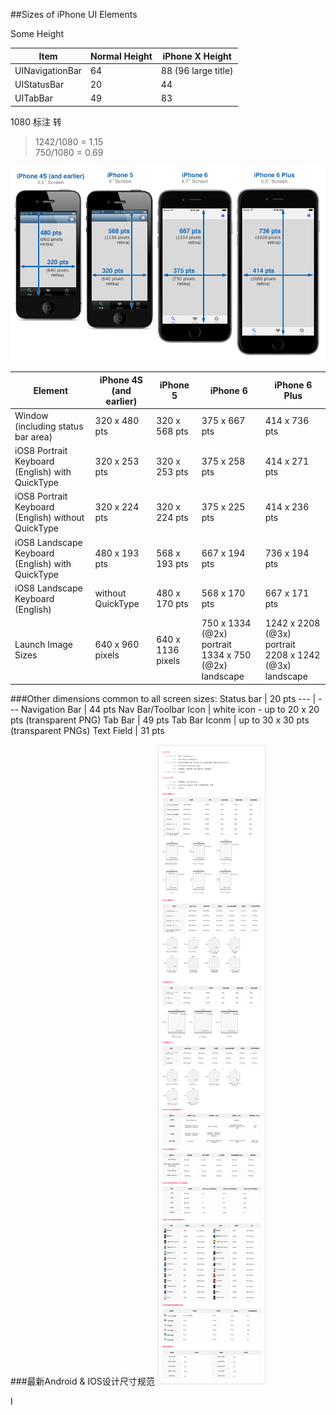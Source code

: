 ##Sizes of iPhone UI Elements


Some Height

Item | Normal Height | iPhone X Height
---|---|----
UINavigationBar|	64	| 88 (96 large title)
UIStatusBar	| 20 | 44
UITabBar |	49	| 83

1080 标注 转  
>1242/1080 = 1.15 </br>
>750/1080 = 0.69

![image](images/iPhoneSize.jpg)

Element | iPhone 4S (and earlier) | iPhone 5 | iPhone 6 | iPhone 6 Plus
--------|-------------------------|----------|----------|---------------
Window (including status bar area)| 320 x 480 pts | 320 x 568 pts | 375 x 667 pts | 414 x 736 pts
iOS8 Portrait Keyboard (English) with QuickType | 320 x 253 pts | 320 x 253 pts | 375 x 258 pts | 414 x 271 pts
iOS8 Portrait Keyboard (English) without QuickType | 320 x 224 pts | 320 x 224 pts | 375 x 225 pts | 414 x 236 pts
iOS8 Landscape Keyboard (English) with QuickType | 480 x 193 pts | 568 x 193 pts | 667 x 194 pts | 736 x 194 pts
iOS8 Landscape Keyboard (English) | without QuickType | 480 x 170 pts | 568 x 170 pts | 667 x 171 pts | 736 x 171 pts
Launch Image Sizes | 640 x 960 pixels | 640 x 1136 pixels | 750 x 1334 (@2x) portrait<br/> 1334 x 750 (@2x) landscape | 1242 x 2208 (@3x) portrait<br/> 2208 x 1242 (@3x) landscape

###Other dimensions common to all screen sizes:
Status bar | 20 pts
--- | ---
Navigation Bar | 44 pts
Nav Bar/Toolbar Icon | white icon - up to 20 x 20 pts (transparent PNG)
Tab Bar | 49 pts
Tab Bar Iconm | up to 30 x 30 pts (transparent PNGs)
Text Field | 31 pts


###最新Android & IOS设计尺寸规范
![image](images/app_design_2016.jpg)



I
